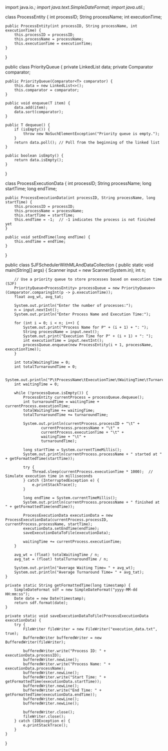 import java.io.*;
import java.text.SimpleDateFormat;
import java.util.*;

class ProcessEntity {
    int processID;
    String processName;
    int executionTime;

    public ProcessEntity(int processID, String processName, int executionTime) {
        this.processID = processID;
        this.processName = processName;
        this.executionTime = executionTime;
    }
}

public class PriorityQueue<T> {
    private LinkedList<T> data;
    private Comparator<T> comparator;

    public PriorityQueue(Comparator<T> comparator) {
        this.data = new LinkedList<>();
        this.comparator = comparator;
    }

    public void enqueue(T item) {
        data.add(item);
        data.sort(comparator);
    }

    public T dequeue() {
        if (isEmpty()) {
            throw new NoSuchElementException("Priority queue is empty.");
        }
        return data.poll(); // Poll from the beginning of the linked list
    }

    public boolean isEmpty() {
        return data.isEmpty();
    }
}

class ProcessExecutionData {
    int processID;
    String processName;
    long startTime;
    long endTime;

    public ProcessExecutionData(int processID, String processName, long startTime) {
        this.processID = processID;
        this.processName = processName;
        this.startTime = startTime;
        this.endTime = -1;  // -1 indicates the process is not finished yet
    }

    public void setEndTime(long endTime) {
        this.endTime = endTime;
    }
}

public class SJFSchedulerWithMLAndDataCollection {
    public static void main(String[] args) {
        Scanner input = new Scanner(System.in);
        int n;

        // Use a priority queue to store processes based on execution time (SJF)
        PriorityQueue<ProcessEntity> processQueue = new PriorityQueue<>(Comparator.comparingInt(p -> p.executionTime));
        float avg_wt, avg_tat;

        System.out.println("Enter the number of processes:");
        n = input.nextInt();
        System.out.println("Enter Process Name and Execution Time:");

        for (int i = 0; i < n; i++) {
            System.out.print("Process Name for P" + (i + 1) + ": ");
            String processName = input.next();
            System.out.print("Execution Time for P" + (i + 1) + ": ");
            int executionTime = input.nextInt();
            processQueue.enqueue(new ProcessEntity(i + 1, processName, executionTime));
        }

        int totalWaitingTime = 0;
        int totalTurnaroundTime = 0;

        System.out.println("P\tProcessName\tExecutionTime\tWaitingTime\tTurnaroundTime");
        int waitingTime = 0;

        while (!processQueue.isEmpty()) {
            ProcessEntity currentProcess = processQueue.dequeue();
            int turnaroundTime = waitingTime + currentProcess.executionTime;
            totalWaitingTime += waitingTime;
            totalTurnaroundTime += turnaroundTime;

            System.out.println(currentProcess.processID + "\t" +
                    currentProcess.processName + "\t" +
                    currentProcess.executionTime + "\t" +
                    waitingTime + "\t" +
                    turnaroundTime);

            long startTime = System.currentTimeMillis();
            System.out.println(currentProcess.processName + " started at " + getFormattedTime(startTime));

            try {
                Thread.sleep(currentProcess.executionTime * 1000);  // Simulate execution time in milliseconds
            } catch (InterruptedException e) {
                e.printStackTrace();
            }

            long endTime = System.currentTimeMillis();
            System.out.println(currentProcess.processName + " finished at " + getFormattedTime(endTime));

            ProcessExecutionData executionData = new ProcessExecutionData(currentProcess.processID, currentProcess.processName, startTime);
            executionData.setEndTime(endTime);
            saveExecutionDataToFile(executionData);

            waitingTime += currentProcess.executionTime;
        }

        avg_wt = (float) totalWaitingTime / n;
        avg_tat = (float) totalTurnaroundTime / n;

        System.out.println("Average Waiting Time= " + avg_wt);
        System.out.println("Average Turnaround Time= " + avg_tat);
    }

    private static String getFormattedTime(long timestamp) {
        SimpleDateFormat sdf = new SimpleDateFormat("yyyy-MM-dd HH:mm:ss");
        Date date = new Date(timestamp);
        return sdf.format(date);
    }

    private static void saveExecutionDataToFile(ProcessExecutionData executionData) {
        try {
            FileWriter fileWriter = new FileWriter("execution_data.txt", true);
            BufferedWriter bufferedWriter = new BufferedWriter(fileWriter);

            bufferedWriter.write("Process ID: " + executionData.processID);
            bufferedWriter.newLine();
            bufferedWriter.write("Process Name: " + executionData.processName);
            bufferedWriter.newLine();
            bufferedWriter.write("Start Time: " + getFormattedTime(executionData.startTime));
            bufferedWriter.newLine();
            bufferedWriter.write("End Time: " + getFormattedTime(executionData.endTime));
            bufferedWriter.newLine();
            bufferedWriter.newLine();

            bufferedWriter.close();
            fileWriter.close();
        } catch (IOException e) {
            e.printStackTrace();
        }
    }
}
